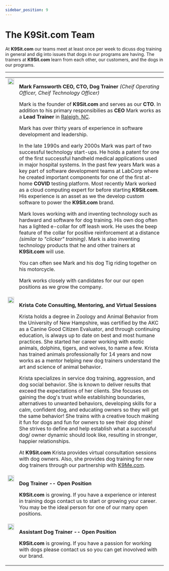 ```yaml
---
sidebar_position: 9
---
```

# The K9Sit.com Team
At **K9Sit.com** our teams meet at least once per week to dicuss dog training
in general and dig into issues that dogs in our programs are having. The
trainers at **K9Sit.com** learn from each other, our customers, and the dogs in
our programs.

<hr />

<table>

<tr>
<td valign="top">
<a href="https://www.facebook.com/mark.farnsworth.v2/"><img src="https://k9sit.com/mark-farnsworth.png"  width="100%" /></a>
</td>
<td>

**Mark Farnsworth CEO, CTO, Dog Trainer**
_(Cheif Operating Officer, Cheif Technology Officer)_

Mark is the founder of **K9Sit.com** and serves as our **CTO**. In addition to
his primary responsibilies as **CEO** Mark works as a **Lead Trainer**
in [Raleigh, NC](https://raleigh-nc.k9sit.com/).

Mark has over thirty years of experience in software development and
leadership.

In the late 1990s and early 2000s Mark was part of two successful technology
start-ups. He holds a patent for one of the first successful handheld medical
applications used in major hospital systems. In the past few years Mark was a
key part of software development teams at LabCorp where he created important
components for one of the first at-home **COVID** testing platform. Most
recently Mark worked as a cloud computing expert for before starting
**K9Sit.com**. His experience is an asset as we the develop custom software
to power the **K9Sit.com** brand.

Mark loves working with and inventing technology such as hardward and software
for dog training. His own dog often has a lighted e-collar for off leash work.
He uses the beep feature of the collar for positive reinforcement at a distance
_(similar to "clicker" training)_. Mark is also inventing technology products
that he and other trainers at **K9Sit.com** will use.

You can often see Mark and his dog Tig riding together on his motorcycle.

Mark works closely with candidates for our our open positions as we grow the
company.

</td>
</tr>

<tr>
<td valign="top">
<a href="https://www.facebook.com/mark.farnsworth.v2/"><img src="https://k9me.com/krista-cote.png"  width="100%" /></a>
</td>
<td>

**Krista Cote Consulting, Mentoring, and Virtual Sessions**

Krista holds a degree in Zoology and Animal Behavior from the University of New
Hampshire, was certified by the AKC as a Canine Good Citizen Evaluator, and
through continuing education, is always up to date on best and most humane
practices. She started her career working with exotic animals, dolphins,
tigers, and wolves, to name a few. Krista has trained animals professionally
for 14 years and now works as a mentor helping new dog trainers understand the
art and science of animal behavior.

Krista specializes in service dog training, aggression, and dog social
behavior. She is known to deliver results that exceed the expectations of her
clients. She focuses on gaining the dog's trust while establishing boundaries,
alternatives to unwanted behaviors, developing skills for a calm, confident
dog, and educating owners so they will get the same behavior! She trains with
a creative touch making it fun for dogs and fun for owners to see their dog
shine! She strives to define and help establish what a successful dog/ owner
dynamic should look like, resulting in stronger, happier relationships.

At **K9Sit.com** Krista provides virtual consultation sessions with dog
owners. Also, she provides dog training for new dog trainers through our
partnership with [K9Me.com](https://k9me.com/docs/team).

</td>
</tr>

<tr>
<td valign="top">
<img src="https://k9sit.com/img/blank-person.png"  width="100%" />
</td>
<td>

**Dog Trainer -- Open Position**

**K9Sit.com** is growing. If you have a experience or interest in training dogs
contact us to start or growing your career. You may be the ideal person for one
of our many open positions.

</td>
</tr>

<tr>
<td valign="top">
<img src="https://k9sit.com/img/blank-person.png"  width="100%" />
</td>
<td>

**Assistant Dog Trainer -- Open Position**

**K9Sit.com** is growing. If you have a passion for working with dogs please
contact us so you can get inovolved with our brand.

</td>
</tr>

</table>